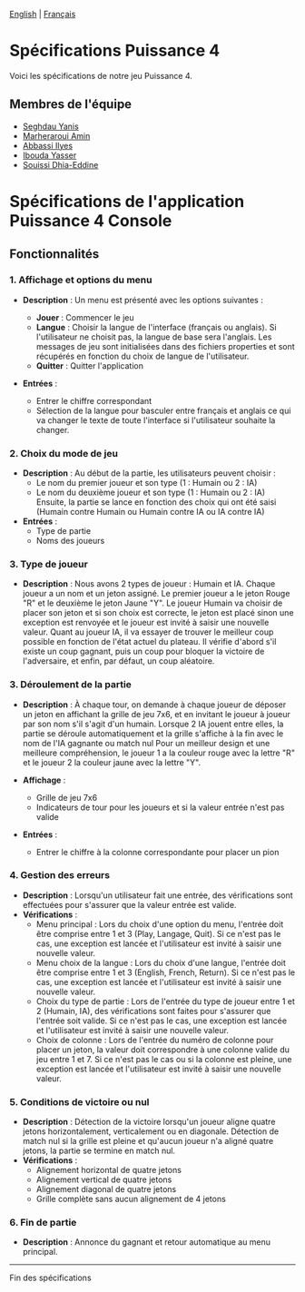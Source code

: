 [English](SPECS.md) | [Français](SPECS.fr.md)
# Spécifications Puissance 4

Voici les spécifications de notre jeu Puissance 4.

## Membres de l'équipe

- [Seghdau Yanis](https://github.com/YanisGlg95)
- [Marheraroui Amin](https://github.com/aminmarh)
- [Abbassi Ilyes](https://github.com/dijxt)
- [Ibouda Yasser](https://github.com/Yasser1080)
- [Souissi Dhia-Eddine](https://github.com/Dhia78)

# Spécifications de l'application Puissance 4 Console

## Fonctionnalités

### 1. Affichage et options du menu
- **Description** : Un menu est présenté avec les options suivantes :
  - **Jouer** : Commencer le jeu
  - **Langue** : Choisir la langue de l'interface (français ou anglais). Si l'utilisateur ne choisit pas, la langue de base sera l'anglais. Les messages de jeu sont initialisées dans des fichiers properties et sont récupérés en fonction du choix de langue de l'utilisateur.
  - **Quitter** : Quitter l'application
  
- **Entrées** :
  - Entrer le chiffre correspondant
  - Sélection de la langue pour basculer entre français et anglais ce qui va changer le texte de toute l'interface si l'utilisateur souhaite la changer.

### 2. Choix du mode de jeu
- **Description** : Au début de la partie, les utilisateurs peuvent choisir :
    - Le nom du premier joueur et son type (1 : Humain ou 2 : IA)
    - Le nom du deuxième joueur et son type (1 : Humain ou 2 : IA)
Ensuite, la partie se lance en fonction des choix qui ont été saisi (Humain contre Humain ou Humain contre IA ou IA contre IA)
- **Entrées** :
    - Type de partie 
    - Noms des joueurs

### 3. Type de joueur
- **Description** : Nous avons 2 types de joueur : Humain et IA. Chaque joueur a un nom et un jeton assigné. Le premier joueur a le jeton Rouge "R" et le deuxième le jeton Jaune "Y". Le joueur Humain va choisir de placer son jeton et si son choix est correcte, le jeton est placé sinon une exception est renvoyée et le joueur est invité à saisir une nouvelle valeur.
Quant au joueur IA, il va essayer de trouver le meilleur coup possible en fonction de l'état actuel du plateau. 
Il vérifie d'abord s'il existe un coup gagnant, puis un coup pour bloquer la victoire de l'adversaire, et enfin, par défaut, un coup aléatoire.

### 3. Déroulement de la partie 
- **Description** : À chaque tour, on demande à chaque joueur de déposer un jeton en affichant la grille de jeu 7x6, et en invitant le joueur à joueur par son nom s'il s'agit d'un humain.
Lorsque 2 IA jouent entre elles, la partie se déroule automatiquement et la grille s'affiche à la fin avec le nom de l'IA gagnante ou match nul
Pour un meilleur design et une meilleure compréhension, le joueur 1 a la couleur rouge avec la lettre "R" et le joueur 2 la couleur jaune avec la lettre "Y".
- **Affichage** :
    - Grille de jeu 7x6
    - Indicateurs de tour pour les joueurs et si la valeur entrée n'est pas valide
  
- **Entrées** :
    - Entrer le chiffre à la colonne correspondante pour placer un pion

### 4. Gestion des erreurs
- **Description** : Lorsqu'un utilisateur fait une entrée, des vérifications sont effectuées pour s'assurer que la valeur entrée est valide.
- **Vérifications** :
  - Menu principal : Lors du choix d'une option du menu, l'entrée doit être comprise entre 1 et 3 (Play, Langage, Quit). Si ce n'est pas le cas, une exception est lancée et l'utilisateur est invité à saisir une nouvelle valeur.
  - Menu choix de la langue : Lors du choix d'une langue, l'entrée doit être comprise entre 1 et 3 (English, French, Return). Si ce n'est pas le cas, une exception est lancée et l'utilisateur est invité à saisir une nouvelle valeur.
  - Choix du type de partie : Lors de l'entrée du type de joueur entre 1 et 2 (Humain, IA), des vérifications sont faites pour s'assurer que l'entrée soit valide. Si ce n'est pas le cas, une exception est lancée et l'utilisateur est invité à saisir une nouvelle valeur.
  - Choix de colonne : Lors de l'entrée du numéro de colonne pour placer un jeton, la valeur doit correspondre à une colonne valide du jeu entre 1 et 7. Si ce n'est pas le cas ou si la colonne est pleine, une exception est lancée et l'utilisateur est invité à saisir une nouvelle valeur.
  
### 5. Conditions de victoire ou nul
- **Description** : Détection de la victoire lorsqu'un joueur aligne quatre jetons horizontalement, verticalement ou en diagonale. Détection de match nul si la grille est pleine et qu'aucun joueur n'a aligné quatre jetons, la partie se termine en match nul.
- **Vérifications** :
    - Alignement horizontal de quatre jetons
    - Alignement vertical de quatre jetons
    - Alignement diagonal de quatre jetons
    - Grille complète sans aucun alignement de 4 jetons

### 6. Fin de partie
- **Description** : Annonce du gagnant et retour automatique au menu principal.
---
Fin des spécifications
